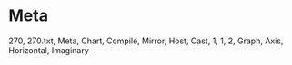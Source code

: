 # Meta
270, 270.txt, Meta, Chart, Compile, Mirror, Host, Cast, 1, 1, 2, Graph, Axis, Horizontal, Imaginary
